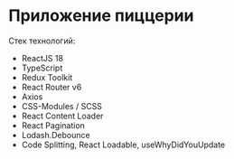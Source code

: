 # Приложение пиццерии

Стек технологий:

- ReactJS 18
- TypeScript
- Redux Toolkit
- React Router v6
- Axios
- CSS-Modules / SCSS
- React Content Loader
- React Pagination
- Lodash.Debounce
- Code Splitting, React Loadable, useWhyDidYouUpdate
